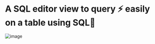 
# A SQL editor view to query ⚡ easily on a table using SQL🧠

![image](https://user-images.githubusercontent.com/37216460/127288265-06028eff-cfc7-4e78-90ae-4343e640e351.png)



